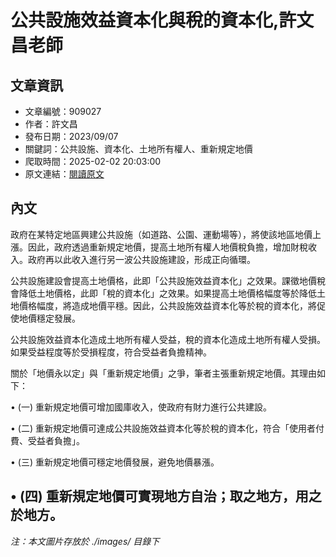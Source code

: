 # 公共設施效益資本化與稅的資本化,許文昌老師

## 文章資訊
- 文章編號：909027
- 作者：許文昌
- 發布日期：2023/09/07
- 關鍵詞：公共設施、資本化、土地所有權人、重新規定地價
- 爬取時間：2025-02-02 20:03:00
- 原文連結：[閱讀原文](https://real-estate.get.com.tw/Columns/detail.aspx?no=909027)

## 內文
政府在某特定地區興建公共設施（如道路、公園、運動場等），將使該地區地價上漲。因此，政府透過重新規定地價，提高土地所有權人地價稅負擔，增加財稅收入。政府再以此收入進行另一波公共設施建設，形成正向循環。

公共設施建設會提高土地價格，此即「公共設施效益資本化」之效果。課徵地價稅會降低土地價格，此即「稅的資本化」之效果。如果提高土地價格幅度等於降低土地價格幅度，將造成地價平穩。因此，公共設施效益資本化等於稅的資本化，將促使地價穩定發展。

公共設施效益資本化造成土地所有權人受益，稅的資本化造成土地所有權人受損。如果受益程度等於受損程度，符合受益者負擔精神。

關於「地價永以定」與「重新規定地價」之爭，筆者主張重新規定地價。其理由如下：

• (一) 重新規定地價可增加國庫收入，使政府有財力進行公共建設。

• (二) 重新規定地價可達成公共設施效益資本化等於稅的資本化，符合「使用者付費、受益者負擔」。

• (三) 重新規定地價可穩定地價發展，避免地價暴漲。

• (四) 重新規定地價可實現地方自治；取之地方，用之於地方。
---
*注：本文圖片存放於 ./images/ 目錄下*
